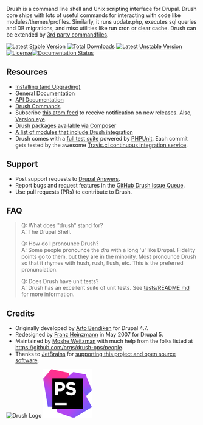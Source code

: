 Drush is a command line shell and Unix scripting interface for Drupal. Drush core ships with lots of useful commands for interacting with code like modules/themes/profiles. Similarly, it runs update.php, executes sql queries and DB migrations, and misc utilities like run cron or clear cache. Drush can be extended by [3rd party commandfiles](https://www.drupal.org/project/project_module?f[2]=im_vid_3%3A4654).

[![Latest Stable Version](https://poser.pugx.org/drush/drush/v/stable.png)](https://packagist.org/packages/drush/drush) [![Total Downloads](https://poser.pugx.org/drush/drush/downloads.png)](https://packagist.org/packages/drush/drush) [![Latest Unstable Version](https://poser.pugx.org/drush/drush/v/unstable.png)](https://packagist.org/packages/drush/drush) [![License](https://poser.pugx.org/drush/drush/license.png)](https://packagist.org/packages/drush/drush)[![Documentation Status](https://readthedocs.org/projects/drush/badge/?version=master)](https://readthedocs.org/projects/drush/?badge=master)

Resources
-----------
* [Installing (and Upgrading)](http://docs.drush.org/en/master/install/)
* [General Documentation](http://docs.drush.org)
* [API Documentation](http://api.drush.org)
* [Drush Commands](http://drushcommands.com)
* Subscribe [this atom feed](https://github.com/drush-ops/drush/releases.atom) to receive notification on new releases. Also, [Version eye](https://www.versioneye.com/).
* [Drush packages available via Composer](https://packagist.org/search/?type=drupal-drush)
* [A list of modules that include Drush integration](https://www.drupal.org/project/project_module?f[2]=im_vid_3%3A4654&solrsort=ds_project_latest_release+desc)
* Drush comes with a [full test suite](https://github.com/drush-ops/drush/blob/master/tests/README.md) powered by [PHPUnit](https://github.com/sebastianbergmann/phpunit). Each commit gets tested by the awesome [Travis.ci continuous integration service](https://travis-ci.org/drush-ops/drush).

Support
-----------
* Post support requests to [Drupal Answers](http://drupal.stackexchange.com/questions/tagged/drush).
* Report bugs and request features in the [GitHub Drush Issue Queue](https://github.com/drush-ops/drush/issues).
* Use pull requests (PRs) to contribute to Drush.

FAQ
------

>  Q: What does "drush" stand for?<br>
>  A: The Drupal Shell.
>
>  Q: How do I pronounce Drush?<br>
>  A: Some people pronounce the *dru* with a long 'u' like Dr*u*pal. Fidelity points
>     go to them, but they are in the minority. Most pronounce Drush so that it
>     rhymes with hush, rush, flush, etc. This is the preferred pronunciation.
>
>  Q: Does Drush have unit tests?<br>
>  A: Drush has an excellent suite of unit tests. See 
> [tests/README.md](https://github.com/drush-ops/drush/blob/master/tests/README.md) for more information.


Credits
-----------

* Originally developed by [Arto Bendiken](http://bendiken.net) for Drupal 4.7.
* Redesigned by [Franz Heinzmann](http://unbiskant.org) in May 2007 for Drupal 5.
* Maintained by [Moshe Weitzman](http://drupal.org/moshe) with much help from
  the folks listed at https://github.com/orgs/drush-ops/people.
* Thanks to [JetBrains](https://www.jetbrains.com) for [supporting this project and open source software](https://www.jetbrains.com/buy/opensource/).

![Drush Logo](drush_logo-black.png)
[![PhpStorm Logo](misc/icon_PhpStorm.png)](https://www.jetbrains.com/phpstorm/)

